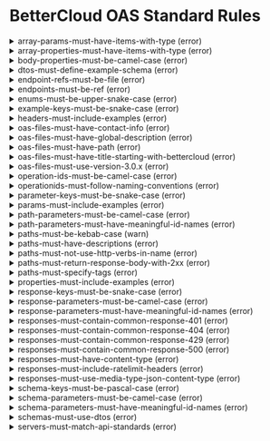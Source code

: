 # BetterCloud OAS Standard Rules

<details><summary>array-params-must-have-items-with-type (error)</summary>
Array parameters must have an items attribute with a type</details>
<details><summary>array-properties-must-have-items-with-type (error)</summary>
Array properties must have an items attribute with a type</details>
<details><summary>body-properties-must-be-camel-case (error)</summary>
Body properties MUST be camelCase</details>
<details><summary>dtos-must-define-example-schema (error)</summary>
Every DTO must define at least one example</details>
<details><summary>endpoint-refs-must-be-file (error)</summary>
Endpoint must a $ref to a file in resources/</details>
<details><summary>endpoints-must-be-ref (error)</summary>
Endpoint must be a $ref</details>
<details><summary>enums-must-be-upper-snake-case (error)</summary>
Enums must be all uppercase with underscores and must not end in an underscore</details>
<details><summary>example-keys-must-be-snake-case (error)</summary>
example key must be snake case (e.g. snake_case)</details>
<details><summary>headers-must-include-examples (error)</summary>
Headers must include examples</details>
<details><summary>oas-files-must-have-contact-info (error)</summary>
Every API must have a contact containing name and email</details>
<details><summary>oas-files-must-have-global-description (error)</summary>
Every API must have a global description</details>
<details><summary>oas-files-must-have-path (error)</summary>
Every API must have at least one path</details>
<details><summary>oas-files-must-have-title-starting-with-bettercloud (error)</summary>
OAS Title must begin with "BetterCloud's" (i.e. BetterCloud's Automation API)</details>
<details><summary>oas-files-must-use-version-3.0.x (error)</summary>
OAS files must adhere to an openapi version of 3.0.x. All other versions are not authorized</details>
<details><summary>operation-ids-must-be-camel-case (error)</summary>
Operation IDs must be camelCase since some generators (e.g. RTK Query) don't support kebab-cases.</details>
<details><summary>operationids-must-follow-naming-conventions (error)</summary>
operationIds must follow naming conventions for method</details>
<details><summary>parameter-keys-must-be-snake-case (error)</summary>
parameter key must be snake case (e.g. snake_case)</details>
<details><summary>params-must-include-examples (error)</summary>
Parameters must include examples</details>
<details><summary>path-parameters-must-be-camel-case (error)</summary>
Path parameters must be camelCase</details>
<details><summary>path-parameters-must-have-meaningful-id-names (error)</summary>
Meaningful path parameter ids must be used in the form of {entity}Id. ie customerId, betterCloudUserId</details>
<details><summary>paths-must-be-kebab-case (warn)</summary>
All YAML/JSON paths MUST follow kebab-case</details>
<details><summary>paths-must-have-descriptions (error)</summary>
Every route of an API should have a description</details>
<details><summary>paths-must-not-use-http-verbs-in-name (error)</summary>
The HTTP Verbs should not be used in the route path to define different actions on a resource</details>
<details><summary>paths-must-return-response-body-with-2xx (error)</summary>
Every route returning a http status code of 200 or 201 must have a response body defined</details>
<details><summary>paths-must-specify-tags (error)</summary>
Every route must specify at least one tag it belongs to</details>
<details><summary>properties-must-include-examples (error)</summary>
Object properties must include examples</details>
<details><summary>response-keys-must-be-snake-case (error)</summary>
response key must be snake case (e.g. snake_case)</details>
<details><summary>response-parameters-must-be-camel-case (error)</summary>
Response parameters must be camelCase</details>
<details><summary>response-parameters-must-have-meaningful-id-names (error)</summary>
Meaningful response parameter ids must be used in the form of {entity}Id. ie customerId, betterCloudUserId</details>
<details><summary>responses-must-contain-common-response-401 (error)</summary>
Responses should contain common response - 401 (unauthorized)</details>
<details><summary>responses-must-contain-common-response-404 (error)</summary>
Responses should contain common response - 404 (not found)</details>
<details><summary>responses-must-contain-common-response-429 (error)</summary>
Responses should contain common response - 429 (too many requests)</details>
<details><summary>responses-must-contain-common-response-500 (error)</summary>
Responses should contain common response - 500 (server error)</details>
<details><summary>responses-must-have-content-type (error)</summary>
Every response must specify its content type</details>
<details><summary>responses-must-include-ratelimit-headers (error)</summary>
Response must include ratelimit-x headers</details>
<details><summary>responses-must-use-media-type-json-content-type (error)</summary>
application/json is the only acceptable content type</details>
<details><summary>schema-keys-must-be-pascal-case (error)</summary>
schema key must be pascal case (e.g. PascalCase)</details>
<details><summary>schema-parameters-must-be-camel-case (error)</summary>
Schema parameters must be camelCase</details>
<details><summary>schema-parameters-must-have-meaningful-id-names (error)</summary>
Meaningful schema ids must be used in the form of {entity}Id. ie customerId, betterCloudUserId</details>
<details><summary>schemas-must-use-dtos (error)</summary>
DTOs should be used to specify the schema(data types) of a request / response</details>
<details><summary>servers-must-match-api-standards (error)</summary>
Schema and host in URL must match company API standards</details>